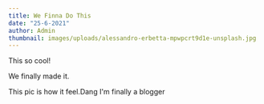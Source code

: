 ```yaml
---
title: We Finna Do This
date: "25-6-2021" 
author: Admin
thumbnail: images/uploads/alessandro-erbetta-mpwpcrt9d1e-unsplash.jpg
---
```

This so cool!

We finally made it.

This pic is how it feel.Dang I'm finally a blogger
